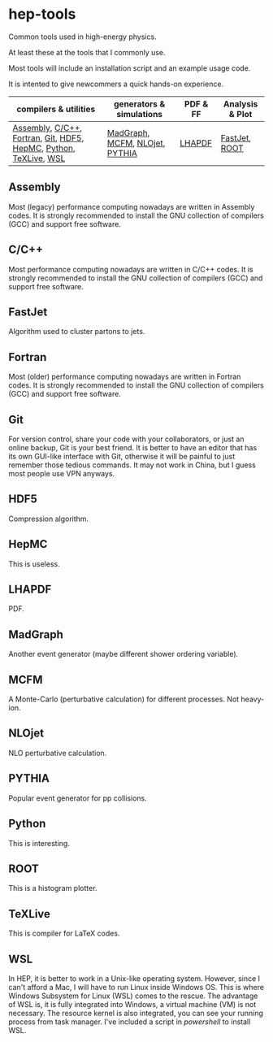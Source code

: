 # hep-tools

Common tools used in high-energy physics.

At least these at the tools that I commonly use.

Most tools will include an installation script and an example usage code.

It is intented to give newcommers a quick hands-on experience.

| compilers & utilities | generators & simulations | PDF & FF | Analysis & Plot |
| --- | --- | --- | --- |
| [Assembly](README.md#Assembly), [C/C++](README.md#C/C++), [Fortran](README.md#Fortran), [Git](README.md#Git), [HDF5](README.md#HDF5), [HepMC](README.md#HepMC), [Python](README.md#Python), [TeXLive](README.md#TeXLive), [WSL](main#WSL) | [MadGraph](README.md#MadGraph), [MCFM](README.md#MCFM), [NLOjet](README.md#NLOjet), [PYTHIA](README.md#PYTHIA) | [LHAPDF](README.md#LHAPDF) |[FastJet](README.md#FastJet), [ROOT](README.md#ROOT) |

## Assembly

Most (legacy) performance computing nowadays are written in Assembly codes.
It is strongly recommended to install the GNU collection of compilers (GCC) and support free software.

## C/C++

Most performance computing nowadays are written in C/C++ codes.
It is strongly recommended to install the GNU collection of compilers (GCC) and support free software.

## FastJet

Algorithm used to cluster partons to jets.

## Fortran

Most (older) performance computing nowadays are written in Fortran codes.
It is strongly recommended to install the GNU collection of compilers (GCC) and support free software.

## Git

For version control, share your code with your collaborators, or just an online backup, Git is your best friend.
It is better to have an editor that has its own GUI-like interface with Git, otherwise it will be painful to just remember those tedious commands.
It may not work in China, but I guess most people use VPN anyways.

## HDF5

Compression algorithm.

## HepMC

This is useless.

## LHAPDF

PDF.

## MadGraph

Another event generator (maybe different shower ordering variable).

## MCFM

A Monte-Carlo (perturbative calculation) for different processes. Not heavy-ion.

## NLOjet

NLO perturbative calculation.

## PYTHIA

Popular event generator for pp collisions.

## Python

This is interesting.

## ROOT

This is a histogram plotter.

## TeXLive

This is compiler for LaTeX codes.

## WSL

In HEP, it is better to work in a Unix-like operating system.
However, since I can't afford a Mac, I will have to run Linux inside Windows OS.
This is where Windows Subsystem for Linux (WSL) comes to the rescue.
The advantage of WSL is, it is fully integrated into Windows, a virtual machine (VM) is not necessary.
The resource kernel is also integrated, you can see your running process from task manager.
I've included a script in *powershell* to install WSL.
